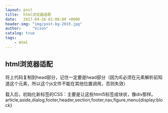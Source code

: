 ```yaml
---
layout: post
title:  html浏览器适配
date:   2017-04-26 01:08:00 +0800
header-img: "img/post-bg-2015.jpg"
author:     "Vison"
catalog: true
tags:
    - Html
---
```



## html浏览器适配

<!--[if lt IE9]> 
<script src="http://cdn.static.runoob.com/libs/html5shiv/3.7/html5shiv.min.js"></script>
<![endif]-->
将上代码复制到head部分，记住一定要是head部分（因为IE必须在元素解析前知道这个元素，所以这个js文件不能在其他位置调用，否则失效）

载入后，初始化新标签的CSS：主要是让这些html5标签成块状，像div那样。
article,aside,dialog,footer,header,section,footer,nav,figure,menu{display:block}
